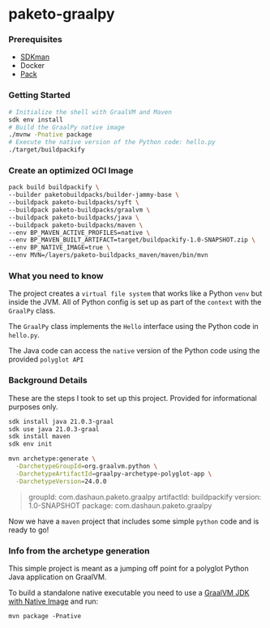 # paketo-graalpy


### Prerequisites
- [SDKman](https://sdkman.io)
- Docker
- [Pack](https://github.com/buildpacks/pack) 

### Getting Started

```bash
# Initialize the shell with GraalVM and Maven
sdk env install
# Build the GraalPy native image
./mvnw -Pnative package
# Execute the native version of the Python code: hello.py
./target/buildpackify
```

### Create an optimized OCI Image

```bash
pack build buildpackify \
--builder paketobuildpacks/builder-jammy-base \
--buildpack paketo-buildpacks/syft \
--buildpack paketo-buildpacks/graalvm \
--buildpack paketo-buildpacks/java \
--buildpack paketo-buildpacks/maven \
--env BP_MAVEN_ACTIVE_PROFILES=native \
--env BP_MAVEN_BUILT_ARTIFACT=target/buildpackify-1.0-SNAPSHOT.zip \
--env BP_NATIVE_IMAGE=true \
--env MVN=/layers/paketo-buildpacks_maven/maven/bin/mvn
```

### What you need to know

The project creates a `virtual file system` that works like a Python `venv` but inside the JVM.
All of Python config is set up as part of the `context` with the `GraalPy` class.

The `GraalPy` class implements the `Hello` interface using the Python code in `hello.py`.

The Java code can access the `native` version of the Python code using the provided `polyglot API`

### Background Details

These are the steps I took to set up this project. Provided for informational purposes only.

```bash
sdk install java 21.0.3-graal
sdk use java 21.0.3-graal
sdk install maven
sdk env init
```

```bash
mvn archetype:generate \
  -DarchetypeGroupId=org.graalvm.python \
  -DarchetypeArtifactId=graalpy-archetype-polyglot-app \
  -DarchetypeVersion=24.0.0
```
> groupId: com.dashaun.paketo.graalpy
> artifactId: buildpackify
> version: 1.0-SNAPSHOT
> package: com.dashaun.paketo.graalpy

Now we have a `maven` project that includes some simple `python` code and is ready to go!

### Info from the archetype generation

This simple project is meant as a jumping off point for a polyglot Python Java application on GraalVM.

To build a standalone native executable you need to use a [GraalVM JDK with Native Image](https://www.graalvm.org/downloads/) and run:

```
mvn package -Pnative
```
